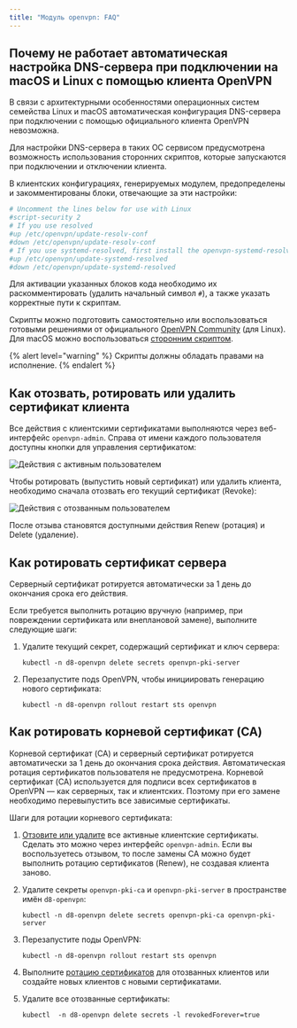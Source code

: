 ```yaml
---
title: "Модуль openvpn: FAQ"
---
```


## Почему не работает автоматическая настройка DNS-сервера при подключении на macOS и Linux с помощью клиента OpenVPN

В связи с архитектурными особенностями операционных систем семейства Linux и macOS автоматическая конфигурация DNS-сервера при подключении с помощью официального клиента OpenVPN невозможна.

Для настройки DNS-сервера в таких ОС сервисом предусмотрена возможность использования сторонних скриптов, которые запускаются при подключении и отключении клиента.

В клиентских конфигурациях, генерируемых модулем, предопределены и закомментированы блоки, отвечающие за эти настройки:

```bash
# Uncomment the lines below for use with Linux
#script-security 2
# If you use resolved
#up /etc/openvpn/update-resolv-conf
#down /etc/openvpn/update-resolv-conf
# If you use systemd-resolved, first install the openvpn-systemd-resolved package
#up /etc/openvpn/update-systemd-resolved
#down /etc/openvpn/update-systemd-resolved
```

Для активации указанных блоков кода необходимо их раскомментировать (удалить начальный символ `#`), а также указать корректные пути к скриптам.

Скрипты можно подготовить самостоятельно или воспользоваться готовыми решениями от официального [OpenVPN Community](https://community.openvpn.net/openvpn/wiki/Pushing-DNS-to-clients) (для Linux).
Для macOS можно воспользоваться [сторонним скриптом](https://github.com/andrewgdotcom/openvpn-mac-dns/blob/master/etc/openvpn/update-resolv-conf).

{% alert level="warning" %}
Скрипты должны обладать правами на исполнение.
{% endalert %}

## Как отозвать, ротировать или удалить сертификат клиента

Все действия с клиентскими сертификатами выполняются через веб-интерфейс `openvpn-admin`. Справа от имени каждого пользователя доступны кнопки для управления сертификатом:

![Действия с активным пользователем](../../images/openvpn/active_user.png)

Чтобы ротировать (выпустить новый сертификат) или удалить клиента, необходимо сначала отозвать его текущий сертификат (Revoke):

![Действия с отозванным пользователем](../../images/openvpn/revoked_user.png)

После отзыва становятся доступными действия Renew (ротация) и Delete (удаление).

## Как ротировать сертификат сервера

Серверный сертификат ротируется автоматически за 1 день до окончания срока его действия.  

Если требуется выполнить ротацию вручную (например, при повреждении сертификата или внеплановой замене), выполните следующие шаги:

1. Удалите текущий секрет, содержащий сертификат и ключ сервера:

   ```shell
   kubectl -n d8-openvpn delete secrets openvpn-pki-server
   ```

1. Перезапустите подs OpenVPN, чтобы инициировать генерацию нового сертификата:

   ```shell
   kubectl -n d8-openvpn rollout restart sts openvpn
   ```

## Как ротировать корневой сертификат (CA)

Корневой сертификат (CA) и серверный сертификат ротируется автоматически за 1 день до окончания срока действия. Автоматическая ротация сертификатов пользователя не предусмотрена.
Корневой сертификат (CA) используется для подписи всех сертификатов в OpenVPN — как серверных, так и клиентских. Поэтому при его замене необходимо перевыпустить все зависимые сертификаты.

Шаги для ротации корневого сертификата:

1. [Отзовите или удалите](#как-отозвать-ротировать-или-удалить-сертификат-клиента) все активные клиентские сертификаты. Сделать это можно через интерфейс `openvpn-admin`. Если вы воспользуетесь отзывом, то после замены CA можно будет выполнить ротацию сертификатов (Renew), не создавая клиента заново.

1. Удалите секреты `openvpn-pki-ca` и `openvpn-pki-server`  в пространстве имён `d8-openvpn`:

   ```shell
   kubectl -n d8-openvpn delete secrets openvpn-pki-ca openvpn-pki-server
   ```

1. Перезапустите поды OpenVPN:

   ```shell
   kubectl -n d8-openvpn rollout restart sts openvpn
   ```

1. Выполните [ротацию сертификатов](#как-отозвать-ротировать-или-удалить-сертификат-клиента) для отозванных клиентов или создайте новых клиентов с новыми сертификатами.

1. Удалите все отозванные сертификаты:

   ```shell
   kubectl  -n d8-openvpn delete secrets -l revokedForever=true
   ```
